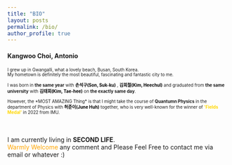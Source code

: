 ```yaml
---
title: "BIO"
layout: posts
permalink: /bio/
author_profile: true
---
```


<h4 class="page__title" itemprop="headline">Kangwoo Choi, Antonio</h4>

<body>
<p style="font-size:0.7em;">I grew up in Gwangalli, what a lovely beach, Busan, South Korea.
  <br>My hometown is definitely the most beautiful, fascinating and fantastic city to me.
  <br><br>I was born in <b>the same year</b> with 
  <a style="text-decoration:none;" href="https://www.imdb.com/name/nm7027783/"><b><font color="black">손석구(Son, Suk-ku)</font></b></a>
  , 
  <a style="text-decoration:none;" href="https://www.instagram.com/kimheenim?igsh=emhwNnM2YXJ2aTNp"><b><font color="black">김희철(Kim, Heechul)</font></b></a>
  and graduated from <b>the same university</b> with
  <a style="text-decoration:none;" href="https://www.imdb.com/name/nm1454896/"><b><font color="black">김태희(Kim, Tae-hee)</font></b></a>
  on <b>the exactly same day</b>.
  <br><br>However, the *MOST AMAZING Thing* is that I might take the course of <b>Quantumn Physics</b> in the department of Physics with 
  <a style="text-decoration:none;" href="https://web.math.princeton.edu/~huh/"><b><font color="black">허준이(June Huh)</font></b></a>
  together, who is very well-known for the winner of 
  <a style="text-decoration:none;" href="https://www.mathunion.org/imu-awards/fields-medal/fields-medals-2022"><b><font color="gold">'Fields Medal'</font></b></a>
  in 2022 from IMU.

  <br><br>I am currently living in <b>SECOND LIFE</b>. <br><font color="orange">Warmly Welcome</font> any comment and Please Feel Free to contact me via email or whatever :)
</p>
</body>




